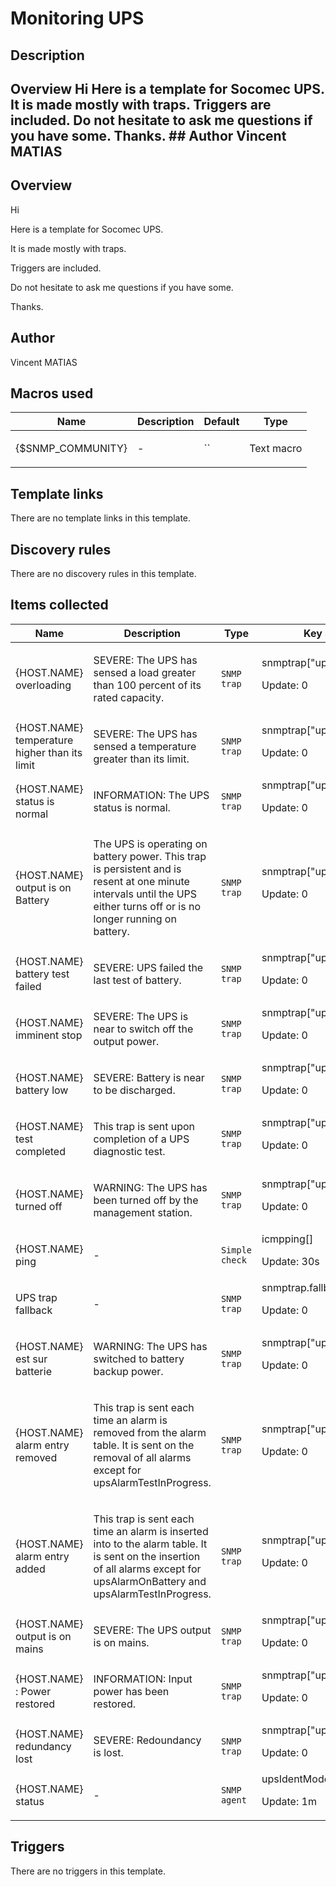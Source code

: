 # Monitoring UPS

## Description

## Overview Hi Here is a template for Socomec UPS. It is made mostly with traps. Triggers are included. Do not hesitate to ask me questions if you have some. Thanks. ## Author Vincent MATIAS 

## Overview

Hi


Here is a template for Socomec UPS. 


It is made mostly with traps. 


Triggers are included. 


 


Do not hesitate to ask me questions if you have some.


Thanks.



## Author

Vincent MATIAS

## Macros used

|Name|Description|Default|Type|
|----|-----------|-------|----|
|{$SNMP_COMMUNITY}|<p>-</p>|``|Text macro|
## Template links

There are no template links in this template.

## Discovery rules

There are no discovery rules in this template.

## Items collected

|Name|Description|Type|Key and additional info|
|----|-----------|----|----|
|{HOST.NAME} overloading|<p>SEVERE: The UPS has sensed a load greater than 100 percent of its rated capacity.</p>|`SNMP trap`|snmptrap["upsTrapOverload"]<p>Update: 0</p>|
|{HOST.NAME} temperature higher than its limit|<p>SEVERE: The UPS has sensed a temperature greater than its limit.</p>|`SNMP trap`|snmptrap["upsTrapOverTemperature"]<p>Update: 0</p>|
|{HOST.NAME} status is normal|<p>INFORMATION: The UPS status is normal.</p>|`SNMP trap`|snmptrap["upsTrapUpsNormal"]<p>Update: 0</p>|
|{HOST.NAME} output is on Battery|<p>The UPS is operating on battery power. This trap is persistent and is resent at one minute intervals until the UPS either turns off or is no longer running on battery.</p>|`SNMP trap`|snmptrap["upsTrapOnBattery"]<p>Update: 0</p>|
|{HOST.NAME} battery test failed|<p>SEVERE: UPS failed the last test of battery.</p>|`SNMP trap`|snmptrap["upsTrapBattTestFailed"]<p>Update: 0</p>|
|{HOST.NAME} imminent stop|<p>SEVERE: The UPS is near to switch off the output power.</p>|`SNMP trap`|snmptrap["upsTrapImminentStop"]<p>Update: 0</p>|
|{HOST.NAME} battery low|<p>SEVERE: Battery is near to be discharged.</p>|`SNMP trap`|snmptrap["upsTrapBatteryLow"]<p>Update: 0</p>|
|{HOST.NAME} test completed|<p>This trap is sent upon completion of a UPS diagnostic test.</p>|`SNMP trap`|snmptrap["upsTrapTestCompleted"]<p>Update: 0</p>|
|{HOST.NAME} turned off|<p>WARNING: The UPS has been turned off by the management station.</p>|`SNMP trap`|snmptrap["upsTurnedOff"]<p>Update: 0</p>|
|{HOST.NAME} ping|<p>-</p>|`Simple check`|icmpping[]<p>Update: 30s</p>|
|UPS trap fallback|<p>-</p>|`SNMP trap`|snmptrap.fallback<p>Update: 0</p>|
|{HOST.NAME} est sur batterie|<p>WARNING: The UPS has switched to battery backup power.</p>|`SNMP trap`|snmptrap["upsTrapOnBatteryPower"]<p>Update: 0</p>|
|{HOST.NAME} alarm entry removed|<p>This trap is sent each time an alarm is removed from the alarm table. It is sent on the removal of all alarms except for upsAlarmTestInProgress.</p>|`SNMP trap`|snmptrap["upsTrapAlarmEntryRemoved"]<p>Update: 0</p>|
|{HOST.NAME} alarm entry added|<p>This trap is sent each time an alarm is inserted into to the alarm table. It is sent on the insertion of all alarms except for upsAlarmOnBattery and upsAlarmTestInProgress.</p>|`SNMP trap`|snmptrap["upsTrapAlarmEntryAdded"]<p>Update: 0</p>|
|{HOST.NAME} output is on mains|<p>SEVERE: The UPS output is on mains.</p>|`SNMP trap`|snmptrap["upsTrapOnMains"]<p>Update: 0</p>|
|{HOST.NAME} : Power restored|<p>INFORMATION: Input power has been restored.</p>|`SNMP trap`|snmptrap["upsTrapPowerRestored"]<p>Update: 0</p>|
|{HOST.NAME} redundancy lost|<p>SEVERE: Redoundancy is lost.</p>|`SNMP trap`|snmptrap["upsTrapRedoundancyLost"]<p>Update: 0</p>|
|{HOST.NAME} status|<p>-</p>|`SNMP agent`|upsIdentModel.0<p>Update: 1m</p>|
## Triggers

There are no triggers in this template.

